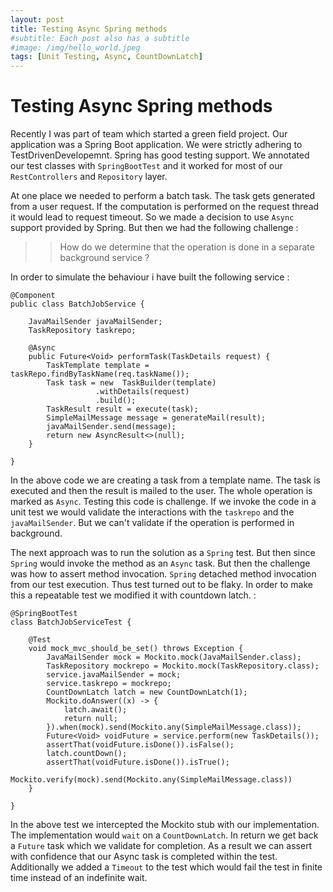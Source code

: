 ```yaml
---
layout: post
title: Testing Async Spring methods
#subtitle: Each post also has a subtitle
#image: /img/hello_world.jpeg
tags: [Unit Testing, Async, CountDownLatch]
---
```

# Testing Async Spring methods 

Recently I was part of team which started a green field project. Our application was a Spring Boot application. We were strictly adhering to TestDrivenDevelopemnt. Spring has good testing support. We annotated our test classes with `SpringBootTest` and it worked for most of our `RestControllers` and `Repository` layer.

At one place we needed to perform a batch task. The task gets generated from a user request.  If the computation is performed on the  request thread it would lead to request timeout.  So we made a decision to use `Async` support provided by Spring. But then we had the following challenge :
>> How do we determine that the operation is done in a separate background service ?

In order to simulate the behaviour i have built the following service :
```
@Component
public class BatchJobService {

    JavaMailSender javaMailSender;
    TaskRepository taskrepo;

    @Async
    public Future<Void> performTask(TaskDetails request) {
        TaskTemplate template = taskRepo.findByTaskName(req.taskName());
        Task task = new  TaskBuilder(template)
                   .withDetails(request)
                   .build();
        TaskResult result = execute(task);
        SimpleMailMessage message = generateMail(result);
        javaMailSender.send(message);
        return new AsyncResult<>(null);
    }

}
```

In the above code we are  creating a task from a template name. The task is executed and then the result is mailed to the user. The whole operation is marked as `Async`.  Testing this code is challenge. If we invoke the code in a unit test we would validate the interactions with the `taskrepo` and the `javaMailSender`. But we can't validate if the operation is performed in background.  

The next approach was to run the solution as a `Spring` test. But then since `Spring` would invoke the method as an `Async` task.  But then the challenge was how to assert method invocation. `Spring` detached method invocation from our  test execution. Thus test turned out to be flaky. In order to make this a repeatable test we modified it with countdown latch. :

```
@SpringBootTest
class BatchJobServiceTest {

    @Test
    void mock_mvc_should_be_set() throws Exception {
        JavaMailSender mock = Mockito.mock(JavaMailSender.class);
        TaskRepository mockrepo = Mockito.mock(TaskRepository.class);
        service.javaMailSender = mock;
        service.taskrepo = mockrepo;
        CountDownLatch latch = new CountDownLatch(1);
        Mockito.doAnswer((x) -> {
            latch.await();
            return null;
        }).when(mock).send(Mockito.any(SimpleMailMessage.class));
        Future<Void> voidFuture = service.perform(new TaskDetails());
        assertThat(voidFuture.isDone()).isFalse();
        latch.countDown();
        assertThat(voidFuture.isDone()).isTrue();
        Mockito.verify(mock).send(Mockito.any(SimpleMailMessage.class))
    }

}
```

In the above test we intercepted the Mockito stub with our implementation. The implementation would `wait` on a `CountDownLatch`. In return we get back a `Future` task which we validate for completion. As a result we can assert with confidence that our Async task is completed within the test. Additionally we added a `Timeout` to the test which would fail the test in finite time  instead of an indefinite wait.